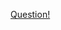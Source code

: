 <a href="https://quera.ir/problemset/contest/15124/%D8%B3%D8%A4%D8%A7%D9%84-%D8%AE%D9%88%D8%A7%D8%A8-%D9%BE%D9%88%D9%BE%DA%A9">Question!</a>